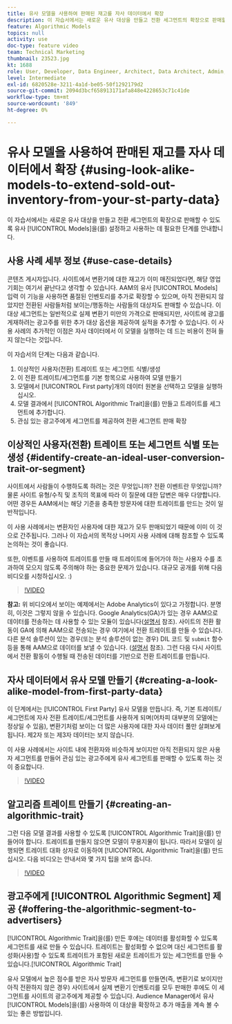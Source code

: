 ```yaml
---
title: 유사 모델을 사용하여 판매된 재고를 자사 데이터에서 확장
description: 이 자습서에서는 새로운 유사 대상을 만들고 전환 세그먼트의 확장으로 판매할 수 있도록 유사 모델을 설정하고 사용하는 데 필요한 단계를 안내합니다.
feature: Algorithmic Models
topics: null
activity: use
doc-type: feature video
team: Technical Marketing
thumbnail: 23523.jpg
kt: 1688
role: User, Developer, Data Engineer, Architect, Data Architect, Admin, Leader
level: Intermediate
exl-id: 6820528e-3211-4a1d-be05-50f1292179d2
source-git-commit: 2094d3bcf658913171afa848e4228653c71c41de
workflow-type: tm+mt
source-wordcount: '849'
ht-degree: 0%

---
```


# 유사 모델을 사용하여 판매된 재고를 자사 데이터에서 확장 {#using-look-alike-models-to-extend-sold-out-inventory-from-your-st-party-data}

이 자습서에서는 새로운 유사 대상을 만들고 전환 세그먼트의 확장으로 판매할 수 있도록 유사 [!UICONTROL Models]을(를) 설정하고 사용하는 데 필요한 단계를 안내합니다.

## 사용 사례 세부 정보 {#use-case-details}

콘텐츠 게시자입니다. 사이트에서 변환기에 대한 재고가 이미 매진되었다면, 해당 영업 기회는 여기서 끝난다고 생각할 수 있습니다. AAM의 유사 [!UICONTROL Models] 입력 이 기능을 사용하면 품절된 인벤토리를 추가로 확장할 수 있으며, 아직 전환되지 않았지만 전환된 사람들처럼 보이는/행동하는 사람들의 대상자도 판매할 수 있습니다. 이 대상 세그먼트는 일반적으로 실제 변환기 미만의 가격으로 판매되지만, 사이트에 광고를 게재하려는 광고주를 위한 추가 대상 옵션을 제공하여 실적을 추가할 수 있습니다. 이 사용 사례의 추가적인 이점은 자사 데이터에서 이 모델을 실행하는 데 드는 비용이 전혀 들지 않는다는 것입니다.

이 자습서의 단계는 다음과 같습니다.

1. 이상적인 사용자(전환) 트레이트 또는 세그먼트 식별/생성
1. 이 전환 트레이트/세그먼트를 기본 항목으로 사용하여 모델 만들기
1. 모델에서 [!UICONTROL First party]개의 데이터 원본을 선택하고 모델을 실행하십시오.
1. 모델 결과에서 [!UICONTROL Algorithmic Trait]을(를) 만들고 트레이트를 세그먼트에 추가합니다.
1. 관심 있는 광고주에게 세그먼트를 제공하여 전환 세그먼트 판매 확장

## 이상적인 사용자(전환) 트레이트 또는 세그먼트 식별 또는 생성 {#identify-create-an-ideal-user-conversion-trait-or-segment}

사이트에서 사람들이 수행하도록 하려는 것은 무엇입니까? 전환 이벤트란 무엇입니까? 물론 사이트 유형/수직 및 조직의 목표에 따라 이 질문에 대한 답변은 매우 다양합니다. 어떤 경우든 AAM에서는 해당 기준을 충족한 방문자에 대한 트레이트를 만드는 것이 일반적입니다.

이 사용 사례에서는 변환자인 사용자에 대한 재고가 모두 판매되었기 때문에 이미 이 것으로 간주됩니다. 그러나 이 자습서의 목적상 나머지 사용 사례에 대해 참조할 수 있도록 논의하는 것이 좋습니다.

또한, 이벤트를 사용하여 트레이트를 만들 때 트레이트에 들어가야 하는 사용자 수를 초과하여 모으지 않도록 주의해야 하는 중요한 문제가 있습니다. 대규모 공개를 위해 다음 비디오를 시청하십시오. :)

>[!VIDEO](https://video.tv.adobe.com/v/23431/?quality=12)

**참고:** 위 비디오에서 보이는 예제에서는 Adobe Analytics이 있다고 가정합니다. 분명히, 이것은 그렇지 않을 수 있습니다. Google Analytics(GA)가 있는 경우 AAM으로 데이터를 전송하는 데 사용할 수 있는 모듈이 있습니다([설명서](https://experienceleague.adobe.com/docs/audience-manager/user-guide/dil-api/dil-overview.html?lang=ko) 참조). 사이트의 전환 활동이 GA에 의해 AAM으로 전송되는 경우 여기에서 전환 트레이트를 만들 수 있습니다. 다른 분석 솔루션이 있는 경우(또는 분석 솔루션이 없는 경우) DIL 코드 및 `submit` 함수 등을 통해 AAM으로 데이터를 보낼 수 있습니다. ([설명서](https://experienceleague.adobe.com/docs/audience-manager/user-guide/dil-api/dil-modules.html?lang=ko) 참조). 그런 다음 다시 사이트에서 전환 활동이 수행될 때 전송된 데이터를 기반으로 전환 트레이트를 만듭니다.

## 자사 데이터에서 유사 모델 만들기 {#creating-a-look-alike-model-from-first-party-data}

이 단계에서는 [!UICONTROL First Party] 유사 모델을 만듭니다. 즉, 기본 트레이트/세그먼트에 자사 전환 트레이트/세그먼트를 사용하게 되며(어차피 대부분의 모델에는 정상일 수 있음), 변환기처럼 보이는 더 많은 사용자에 대한 자사 데이터 풀만 살펴보게 됩니다. 제2자 또는 제3자 데이터는 보지 않습니다.

이 사용 사례에서는 사이트 내에 전환자와 비슷하게 보이지만 아직 전환되지 않은 사용자 세그먼트를 만들어 관심 있는 광고주에게 유사 세그먼트를 판매할 수 있도록 하는 것이 중요합니다.

>[!VIDEO](https://video.tv.adobe.com/v/23504/?quality-12)

## 알고리즘 트레이트 만들기 {#creating-an-algorithmic-trait}

그런 다음 모델 결과를 사용할 수 있도록 [!UICONTROL Algorithmic Trait]을(를) 만들어야 합니다. 트레이트를 만들지 않으면 모델이 무용지물이 됩니다. 따라서 모델이 실행되면 트레이트 대화 상자로 이동하여 [!UICONTROL Algorithmic Trait]을(를) 만드십시오. 다음 비디오는 안내서와 몇 가지 팁을 보여 줍니다.

>[!VIDEO](https://video.tv.adobe.com/v/23523/?quality=12)

## 광고주에게 [!UICONTROL Algorithmic Segment] 제공 {#offering-the-algorithmic-segment-to-advertisers}

[!UICONTROL Algorithmic Trait]을(를) 만든 후에는 데이터를 활성화할 수 있도록 세그먼트를 새로 만들 수 있습니다. 트레이트는 활성화할 수 없으며 대신 세그먼트를 활성화(사용)할 수 있도록 트레이트가 포함된 새로운 트레이트가 있는 세그먼트를 만들 수 있습니다.[!UICONTROL Algorithmic Trait]

유사 모델에서 높은 점수를 받은 자사 방문자 세그먼트를 만들면(즉, 변환기로 보이지만 아직 전환하지 않은 경우) 사이트에서 실제 변환기 인벤토리를 모두 판매한 후에도 이 세그먼트를 사이트의 광고주에게 제공할 수 있습니다. Audience Manager에서 유사 [!UICONTROL Models]을(를) 사용하여 이 대상을 확장하고 추가 매출을 계속 볼 수 있는 좋은 방법입니다.
